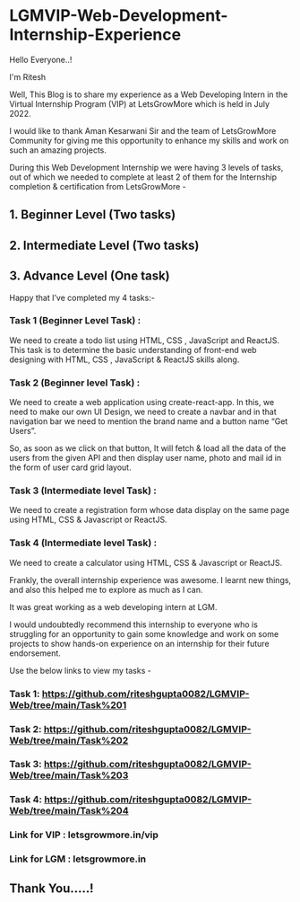 # LGMVIP-Web-Development-Internship-Experience

Hello Everyone..!

I'm Ritesh

Well, This Blog is to share my experience as a Web Developing Intern in the Virtual Internship Program (VIP) at LetsGrowMore which is held in July 2022.

I would like to thank Aman Kesarwani Sir and the team of LetsGrowMore Community for giving me this opportunity to enhance my skills and work on such an amazing projects.

During this Web Development Internship we were having 3 levels of tasks, out of which we needed to complete at least 2 of them for the Internship completion & certification from LetsGrowMore -

## 1. Beginner Level (Two tasks)
## 2. Intermediate Level (Two tasks)
## 3. Advance Level (One task)

Happy that I’ve completed my 4 tasks:-

### Task 1 (Beginner Level Task) :
We need to create a todo list using HTML, CSS , JavaScript and ReactJS. This task is to determine the basic understanding of front-end web designing with HTML, CSS , JavaScript & ReactJS skills along.

### Task 2 (Beginner level Task) :
We need to create a web application using create-react-app. In this, we need to make our own UI Design, we need to create a navbar and in that navigation bar we need to mention the brand name and a button name “Get Users”.

So, as soon as we click on that button, It will fetch & load all the data of the users from the given API and then display user name, photo and mail id in the form of user card grid layout.

### Task 3 (Intermediate level Task) :
We need to create a registration form whose data display on the same page using HTML, CSS & Javascript or ReactJS.

### Task 4 (Intermediate level Task) :
We need to create a calculator using HTML, CSS & Javascript or ReactJS.

Frankly, the overall internship experience was awesome. I learnt new things, and also this helped me to explore as much as I can.

It was great working as a web developing intern at LGM.

I would undoubtedly recommend this internship to everyone who is struggling for an opportunity to gain some knowledge and work on some projects to show hands-on experience on an internship for their future endorsement.

Use the below links to view my tasks -

### Task 1: https://github.com/riteshgupta0082/LGMVIP-Web/tree/main/Task%201
### Task 2: https://github.com/riteshgupta0082/LGMVIP-Web/tree/main/Task%202
### Task 3: https://github.com/riteshgupta0082/LGMVIP-Web/tree/main/Task%203
### Task 4: https://github.com/riteshgupta0082/LGMVIP-Web/tree/main/Task%204


### Link for VIP : letsgrowmore.in/vip
### Link for LGM : letsgrowmore.in


## Thank You.....!
